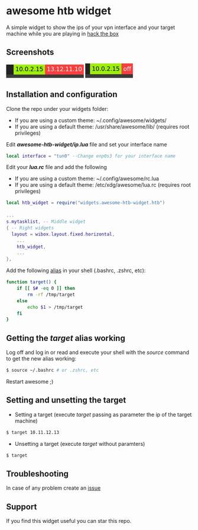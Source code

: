 # awesome htb widget
A simple widget to show the ips of your vpn interface and your target machine while you are playing in [hack the box](https://app.hackthebox.com/)

## Screenshots
![Screenshot target on](https://github.com/rubenhortas/awesome-htb-widget/blob/main/screenshots/target_on_screenshot.jpg)
![Screenshot target off](https://github.com/rubenhortas/awesome-htb-widget/blob/main/screenshots/target_off_screenshot.jpg)

## Installation and configuration

Clone the repo under your widgets folder: 
  - If you are using a custom theme: ~/.config/awesome/widgets/
  - If you are using a default theme: /usr/share/awesome/lib/ (requires root privileges)

Edit **_awesome-htb-widget/ip.lua_** file and set your interface name

```lua
local interface = "tun0" --Change enp0s3 for your interface name
```

Edit your **_lua.rc_** file and add the following
  - If you are using a custom theme: ~/.config/awesome/rc.lua
  - If you are using a default theme: /etc/xdg/awesome/lua.rc (requires root privileges)

```lua
local htb_widget = require("widgets.awesome-htb-widget.htb")

...
s.mytasklist, -- Middle widget
{ -- Right widgets
  layout = wibox.layout.fixed.horizontal,
	...
	htb_widget,
	...
},
```

Add the following [alias](https://github.com/rubenhortas/awesome-htb-widget/blob/main/target_function) in your shell (.bashrc, .zshrc, etc):

```bash
function target() {
    if [[ $# -eq 0 ]] then
        rm -rf /tmp/target
    else
        echo $1 > /tmp/target
    fi
}
```

## Getting the _target_ alias working
Log off and log in or read and execute your shell with the _source_ command to get the new alias working:

```bash
$ source ~/.bashrc # or .zshrc, etc
```

Restart awesome ;)

## Setting and unsetting the target
- Setting a target (execute _target_ passing as parameter the ip of the target machine)
```bash
$ target 10.11.12.13
```
- Unsetting a target (execute _target_ without paramters)
```bash
$ target
```

## Troubleshooting

In case of any problem create an [issue](https://github.com/rubenhortas/awesome-htb-widget/issues/new)

## Support

If you find this widget useful you can star this repo.
